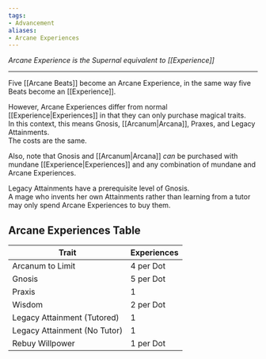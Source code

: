 ```yaml
---
tags:
- Advancement
aliases:
- Arcane Experiences
---
```


_Arcane Experience is the Supernal equivalent to [[Experience]]_

---

Five [[Arcane Beats]] become an Arcane Experience, in the same way five Beats become an [[Experience]].

However, Arcane Experiences differ from normal [[Experience|Experiences]] in that they can only purchase magical traits.\
In this context, this means Gnosis, [[Arcanum|Arcana]], Praxes, and Legacy Attainments.\
The costs are the same.

Also, note that Gnosis and [[Arcanum|Arcana]] _can_ be purchased with mundane [[Experience|Experiences]] and any combination of mundane and Arcane Experiences.

Legacy Attainments have a prerequisite level of Gnosis.\
A mage who invents her own Attainments rather than learning from a tutor may only spend Arcane Experiences to buy them.

## Arcane Experiences Table

| Trait                        | Experiences |
| ---------------------------- | ----------- |
| Arcanum to Limit             | 4 per Dot   |
| Gnosis                       | 5 per Dot   |
| Praxis                       | 1           |
| Wisdom                       | 2 per Dot   |
| Legacy Attainment (Tutored)  | 1           |
| Legacy Attainment (No Tutor) | 1           |
| Rebuy Willpower              | 1 per Dot   |
